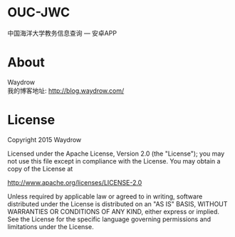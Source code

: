 # OUC-JWC
中国海洋大学教务信息查询 — 安卓APP

# About
Waydrow  
我的博客地址: <http://blog.waydrow.com/>  

# License
Copyright 2015 Waydrow

Licensed under the Apache License, Version 2.0 (the "License"); you may not use this file except in compliance with the License. You may obtain a copy of the License at

<http://www.apache.org/licenses/LICENSE-2.0>

Unless required by applicable law or agreed to in writing, software distributed under the License is distributed on an "AS IS" BASIS, WITHOUT WARRANTIES OR CONDITIONS OF ANY KIND, either express or implied. See the License for the specific language governing permissions and limitations under the License.

